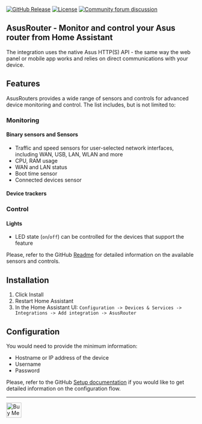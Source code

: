 [![GitHub Release](https://img.shields.io/github/release/Vaskivskyi/ha-asusrouter.svg?style=for-the-badge&color=blue)](https://github.com/Vaskivskyi/ha-asusrouter/releases) [![License](https://img.shields.io/github/license/Vaskivskyi/ha-asusrouter.svg?style=for-the-badge&color=yellow)](https://github.com/Vaskivskyi/ha-asusrouter/blob/main/LICENSE) [![Community forum discussion](https://img.shields.io/badge/COMMUNITY-FORUM-success?style=for-the-badge&color=blue)](https://community.home-assistant.io/t/custom-component-asusrouter-integration/416111)

## AsusRouter - Monitor and control your Asus router from Home Assistant

The integration uses the native Asus HTTP(S) API - the same way the web panel or mobile app works and relies on direct communications with your device.

## Features

AsusRouters provides a wide range of sensors and controls for advanced device monitoring and control. The list includes, but is not limited to:

### Monitoring

#### Binary sensors and Sensors

- Traffic and speed sensors for user-selected network interfaces, including WAN, USB, LAN, WLAN and more
- CPU, RAM usage
- WAN and LAN status
- Boot time sensor
- Connected devices sensor

#### Device trackers

### Control

#### Lights

- LED state (`on`/`off`) can be controlled for the devices that support the feature

Please, refer to the GitHub [Readme](https://github.com/Vaskivskyi/ha-asusrouter/) for detailed information on the available sensors and controls.

## Installation

1. Click Install
2. Restart Home Assistant
3. In the Home Assistant UI:
   `Configuration -> Devices & Services -> Integrations -> Add integration -> AsusRouter`

## Configuration

You would need to provide the minimum information:
- Hostname or IP address of the device
- Username
- Password

Please, refer to the GitHub [Setup documentation](https://github.com/Vaskivskyi/ha-asusrouter/blob/main/docs/setup.md) if you would like to get detailed information on the configuration flow.

---

<a href="https://www.buymeacoffee.com/vaskivskyi" target="_blank"><img src="https://cdn.buymeacoffee.com/buttons/v2/default-blue.png" alt="Buy Me A Coffee" style="height: 40px !important;"></a>


